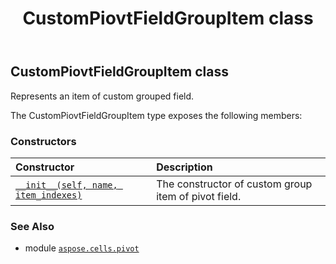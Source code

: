 ﻿---
title: CustomPiovtFieldGroupItem class
second_title: Aspose.Cells for Python via .NET API References
description: 
type: docs
weight: 10
url: /aspose.cells.pivot/custompiovtfieldgroupitem/
is_root: false
---

## CustomPiovtFieldGroupItem class

Represents an item of custom grouped field.



The CustomPiovtFieldGroupItem type exposes the following members:

### Constructors
| Constructor | Description |
| :- | :- |
| [`__init__(self, name, item_indexes)`](/cells/python-net/aspose.cells.pivot/custompiovtfieldgroupitem/__init__/#str-list) | The constructor of custom group item of pivot field. |



### See Also
* module [`aspose.cells.pivot`](..)

